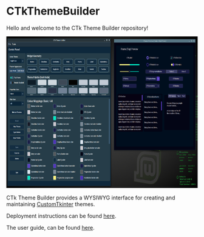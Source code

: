 # CTkThemeBuilder
Hello and welcome to the CTk Theme Builder repository!

<img src="docs/CTkThemeBuilder-about.png"  width="800" height="400">


CTk Theme Builder provides a WYSIWYG interface for creating and maintaining [CustomTkinter](https://github.com/TomSchimansky/CustomTkinter) themes.

Deployment instructions can be found [here](docs/deployment.md).

The user guide, can be found [here](docs/user_guide.md).